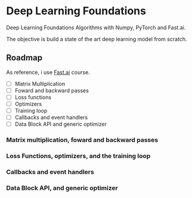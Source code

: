 # Deep Learning Foundations 

Deep Learning Foundations Algorithms with Numpy, PyTorch and Fast.ai.

The objective is build a state of the art deep learning model from scratch. 

## Roadmap 

As reference, i use [Fast.ai](https://course19.fast.ai/part2) course.

- [ ] Matrix Multiplication
- [ ] Foward and backward passes
- [ ] Loss functions
- [ ] Optimizers
- [ ] Training loop
- [ ] Callbacks and event handlers
- [ ] Data Block API and generic optimizer
### Matrix multiplication, foward and backward passes


### Loss Functions, optimizers, and the training loop


### Callbacks and event handlers


### Data Block API, and generic optimizer


